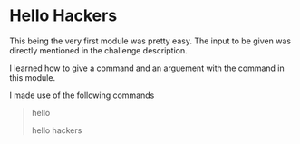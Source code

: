 # Hello Hackers
This being the very first module was pretty easy. The input to be given was directly mentioned in the challenge description.

I learned how to give a command and an arguement with the command in this module.

I made use of the following commands
> hello
>
> hello hackers
